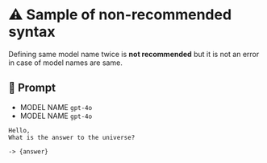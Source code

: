 # ⚠ Sample of non-recommended syntax

Defining same model name twice is **not recommended** but it is not an error in case of model names are same.

## 💬 Prompt

-   MODEL NAME `gpt-4o`
-   MODEL NAME `gpt-4o`

```
Hello,
What is the answer to the universe?
```

`-> {answer}`
